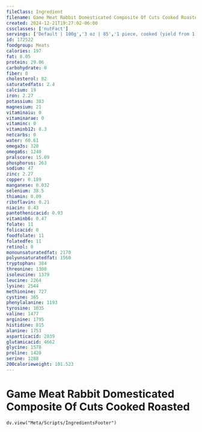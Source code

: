 ```yaml
---
fileClass: Ingredient
filename: Game Meat Rabbit Domesticated Composite Of Cuts Cooked Roasted
created: 2024-12-21T19:27:02-06:00
cssclasses: ['nutFact']
servings: ['Default | 100g','3 oz | 85','1 piece, cooked (yield from 1 lb raw meat, boneless) | 313']
id: 172522
foodgroup: Meats
calories: 197
fat: 8.05
protein: 29.06
carbohydrate: 0
fiber: 0
cholesterol: 82
saturatedfats: 2.4
calcium: 19
iron: 2.27
potassium: 383
magnesium: 21
vitaminaiu: 0
vitaminarae: 0
vitaminc: 0
vitaminb12: 8.3
netcarbs: 0
water: 60.61
omega3s: 320
omega6s: 1240
pralscore: 15.09
phosphorus: 263
sodium: 47
zinc: 2.27
copper: 0.189
manganese: 0.032
selenium: 38.5
thiamin: 0.09
riboflavin: 0.21
niacin: 8.43
pantothenicacid: 0.93
vitaminb6: 0.47
folate: 11
folicacid: 0
foodfolate: 11
folatedfe: 11
retinol: 0
monounsaturatedfat: 2170
polyunsaturatedfat: 1560
tryptophan: 384
threonine: 1300
isoleucine: 1379
leucine: 2264
lysine: 2544
methionine: 727
cystine: 365
phenylalanine: 1193
tyrosine: 1035
valine: 1477
arginine: 1795
histidine: 815
alanine: 1753
asparticacid: 2839
glutamicacid: 4662
glycine: 1578
proline: 1420
serine: 1288
200calorieweight: 101.523
---
```


# Game Meat Rabbit Domesticated Composite Of Cuts Cooked Roasted

```dataviewjs
dv.view("Meta/Scripts/IngredientsFooter")
```